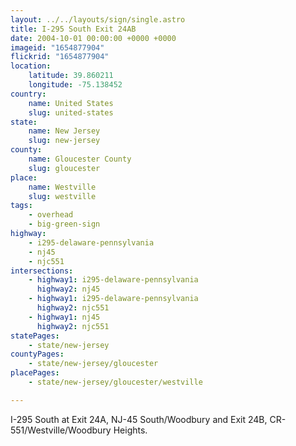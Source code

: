 ```yaml
---
layout: ../../layouts/sign/single.astro
title: I-295 South Exit 24AB
date: 2004-10-01 00:00:00 +0000 +0000
imageid: "1654877904"
flickrid: "1654877904"
location:
    latitude: 39.860211
    longitude: -75.138452
country:
    name: United States
    slug: united-states
state:
    name: New Jersey
    slug: new-jersey
county:
    name: Gloucester County
    slug: gloucester
place:
    name: Westville
    slug: westville
tags:
    - overhead
    - big-green-sign
highway:
    - i295-delaware-pennsylvania
    - nj45
    - njc551
intersections:
    - highway1: i295-delaware-pennsylvania
      highway2: nj45
    - highway1: i295-delaware-pennsylvania
      highway2: njc551
    - highway1: nj45
      highway2: njc551
statePages:
    - state/new-jersey
countyPages:
    - state/new-jersey/gloucester
placePages:
    - state/new-jersey/gloucester/westville

---
```

I-295 South at Exit 24A, NJ-45 South/Woodbury and Exit 24B, CR-551/Westville/Woodbury Heights.